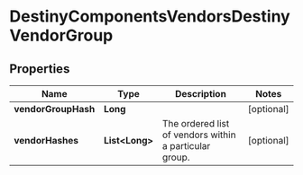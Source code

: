 
# DestinyComponentsVendorsDestinyVendorGroup

## Properties
Name | Type | Description | Notes
------------ | ------------- | ------------- | -------------
**vendorGroupHash** | **Long** |  |  [optional]
**vendorHashes** | **List&lt;Long&gt;** | The ordered list of vendors within a particular group. |  [optional]



